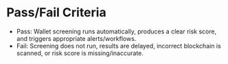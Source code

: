 # Pass/Fail Criteria

* Pass: Wallet screening runs automatically, produces a clear risk score, and triggers appropriate alerts/workflows.
* Fail: Screening does not run, results are delayed, incorrect blockchain is scanned, or risk score is missing/inaccurate.

